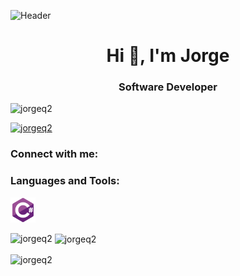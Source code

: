 ![Header](./your-header-image-name.png)


<h1 align="center">Hi 👋, I'm Jorge</h1>
<h3 align="center">Software Developer</h3>

<p align="left"> <img src="https://komarev.com/ghpvc/?username=jorgeq2&label=Profile%20views&color=0e75b6&style=flat" alt="jorgeq2" /> </p>

<p align="left"> <a href="https://github.com/ryo-ma/github-profile-trophy"><img src="https://github-profile-trophy.vercel.app/?username=jorgeq2" alt="jorgeq2" /></a> </p>

<h3 align="left">Connect with me:</h3>
<p align="left">
</p>

<h3 align="left">Languages and Tools:</h3>
<p align="left"> <a href="https://www.w3schools.com/cs/" target="_blank" rel="noreferrer"> <img src="https://raw.githubusercontent.com/devicons/devicon/master/icons/csharp/csharp-original.svg" alt="csharp" width="40" height="40"/> </a> </p>

<p><img align="left" src="https://github-readme-stats.vercel.app/api/top-langs?username=jorgeq2&show_icons=true&locale=en&layout=compact" alt="jorgeq2" /></p>

<p>&nbsp;<img align="center" src="https://github-readme-stats.vercel.app/api?username=jorgeq2&show_icons=true&locale=en" alt="jorgeq2" /></p>

<p><img align="center" src="https://github-readme-streak-stats.herokuapp.com/?user=jorgeq2&" alt="jorgeq2" /></p>
